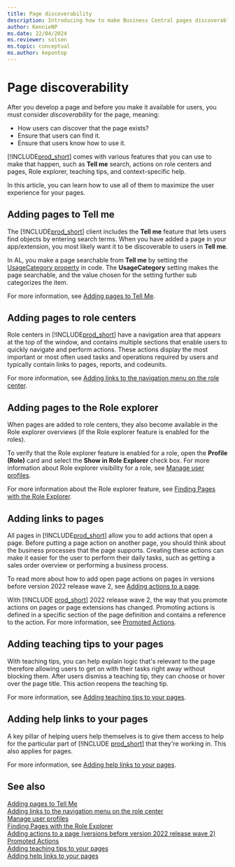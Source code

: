 ```yaml
---
title: Page discoverability
description: Introducing how to make Business Central pages discoverable by users.
author: KennieNP
ms.date: 22/04/2024
ms.reviewer: solsen
ms.topic: conceptual
ms.author: kepontop
---
```


# Page discoverability

After you develop a page and before you make it available for users, you must consider *discoverability* for the page, meaning:

- How users can discover that the page exists?
- Ensure that users can find it.
- Ensure that users know how to use it. 

[!INCLUDE[prod_short](includes/prod_short.md)] comes with various features that you can use to make that happen, such as **Tell me** search, actions on role centers and pages, Role explorer, teaching tips, and context-specific help. 

In this article, you can learn how to use all of them to maximize the user experience for your pages.


## Adding pages to Tell me

The [!INCLUDE[prod_short](includes/prod_short.md)] client includes the **Tell me** feature that lets users find objects by entering search terms. When you have added a page in your app/extension, you most likely want it to be discoverable to users in **Tell me**. 

In AL, you make a page searchable from **Tell me** by setting the [UsageCategory property](properties/devenv-usagecategory-property.md) in code. The **UsageCategory** setting makes the page searchable, and the value chosen for the setting further sub categorizes the item.

For more information, see [Adding pages to Tell Me](devenv-al-menusuite-functionality.md).


## Adding pages to role centers

Role centers in [!INCLUDE[prod_short](includes/prod_short.md)] have a navigation area that appears at the top of the window, and contains multiple sections that enable users to quickly navigate and perform actions. These actions display the most important or most often used tasks and operations required by users and typically contain links to pages, reports, and codeunits. 

For more information, see [Adding links to the navigation menu on the role center](devenv-adding-menus-to-navigation-pane.md).


## Adding pages to the Role explorer

When pages are added to role centers, they also become available in the Role explorer overviews (if the Role explorer feature is enabled for the roles).

To verify that the Role explorer feature is enabled for a role, open the **Profile (Role)** card and select the **Show in Role Explorer** check box. For more information about Role explorer visibility for a role, see [Manage user profiles](/dynamics365/business-central/admin-users-profiles-roles#to-activate-a-profile).

For more information about the Role explorer feature, see [Finding Pages with the Role Explorer](/dynamics365/business-central/ui-role-explorer).


## Adding links to pages

All pages in [!INCLUDE[prod_short](includes/prod_short.md)] allow you to add actions that open a page. Before putting a page action on another page, you should think about the business processes that the page supports. Creating these actions can make it easier for the user to perform their daily tasks, such as getting a sales order overview or performing a business process.

To read more about how to add open page actions on pages in versions before version 2022 release wave 2, see [Adding actions to a page](devenv-adding-actions-to-a-page.md).

With [!INCLUDE [prod_short](includes/prod_short.md)] 2022 release wave 2, the way that you promote actions on pages or page extensions has changed. Promoting actions is defined in a specific section of the page definition and contains a reference to the action. For more information, see [Promoted Actions](devenv-promoted-actions.md).


## Adding teaching tips to your pages

With teaching tips, you can help explain logic that's relevant to the page therefore allowing users to get on with their tasks right away without blocking them. After users dismiss a teaching tip, they can choose or hover over the page title. This action reopens the teaching tip.

For more information, see [Adding teaching tips to your pages](../administration/onboarding-teaching-tips-tours.md).


## Adding help links to your pages

A key pillar of helping users help themselves is to give them access to help for the particular part of [!INCLUDE [prod_short](../developer/includes/prod_short.md)] that they're working in. This also applies for pages. 

For more information, see [Adding help links to your pages](./devenv-adding-help-links-from-pages-tables-xmlports.md).


## See also

[Adding pages to Tell Me](devenv-al-menusuite-functionality.md)  
[Adding links to the navigation menu on the role center](devenv-adding-menus-to-navigation-pane.md)  
[Manage user profiles](/dynamics365/business-central/admin-users-profiles-roles#to-activate-a-profile)  
[Finding Pages with the Role Explorer](/dynamics365/business-central/ui-role-explorer)   
[Adding actions to a page (versions before version 2022 release wave 2)](devenv-adding-actions-to-a-page.md)  
[Promoted Actions](devenv-promoted-actions.md)  
[Adding teaching tips to your pages](../administration/onboarding-teaching-tips-tours.md)  
[Adding help links to your pages](./devenv-adding-help-links-from-pages-tables-xmlports.md)  